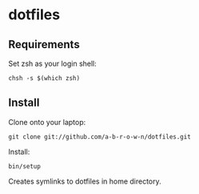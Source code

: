 dotfiles
===================

Requirements
------------

Set zsh as your login shell:

    chsh -s $(which zsh)

Install
-------

Clone onto your laptop:

    git clone git://github.com/a-b-r-o-w-n/dotfiles.git

Install:

    bin/setup

Creates symlinks to dotfiles in home directory.
